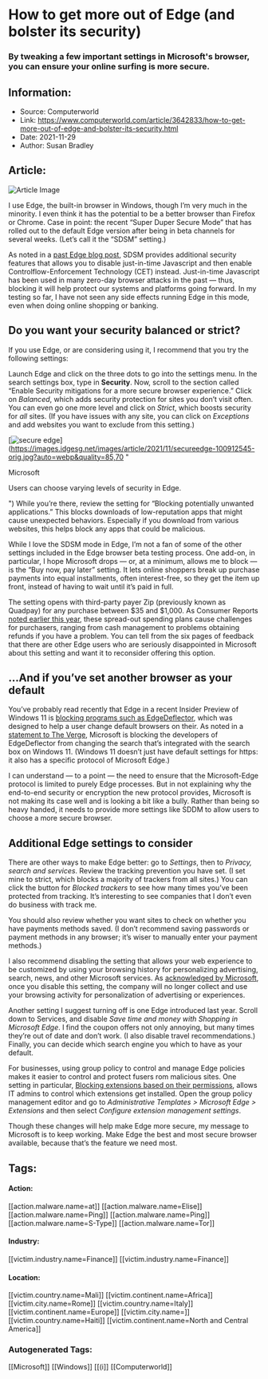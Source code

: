 # How to get more out of Edge (and bolster its security)
### By tweaking a few important settings in Microsoft's browser, you can ensure your online surfing is more secure.

## Information:
+ Source: Computerworld
+ Link: https://www.computerworld.com/article/3642833/how-to-get-more-out-of-edge-and-bolster-its-security.html
+ Date: 2021-11-29
+ Author: Susan Bradley


## Article:
![Article Image](https://images.idgesg.net/images/idge/imported/imageapi/2021/11/26/20/keyboard_laptop_microsoft-edge-logo_web-browser_by-urupong-getty-images-1200x800-100816809-large-100912436-large.jpg?auto=webp&quality=85,70)

I use Edge, the built-in browser in Windows, though I’m very much in the minority. I even think it has the potential to be a better browser than Firefox or Chrome. Case in point: the recent “Super Duper Secure Mode” that has rolled out to the default Edge version after being in beta channels for several weeks. (Let’s call it the “SDSM” setting.)

As noted in a [past Edge blog post](https://microsoftedge.github.io/edgevr/posts/Super-Duper-Secure-Mode/), SDSM provides additional security features that allows you to disable just-in-time Javascript and then enable Controlflow-Enforcement Technology (CET) instead. Just-in-time Javascript has been used in many zero-day browser attacks in the past — thus, blocking it will help protect our systems and platforms going forward. In my testing so far, I have not seen any side effects running Edge in this mode, even when doing online shopping or banking.

Do you want your security balanced or strict?
---------------------------------------------

If you use Edge, or are considering using it, I recommend that you try the following settings:

Launch Edge and click on the three dots to go into the settings menu. In the search settings box, type in **Security**. Now, scroll to the section called “Enable Security mitigations for a more secure browser experience.” Click on *Balanced*, which adds security protection for sites you don’t visit often. You can even go one more level and click on *Strict*, which boosts security for *all* sites. (If you have issues with any site, you can click on *Exceptions* and add websites you want to exclude from this setting.)

[![secure edge](https://images.idgesg.net/images/article/2021/11/secureedge-100912545-large.jpg?auto=webp&quality=85,70)](https://images.idgesg.net/images/article/2021/11/secureedge-100912545-orig.jpg?auto=webp&quality=85,70 "<div class='credit'>Microsoft</div>
<p>Users can choose varying levels of security in Edge.</p>
")
While you’re there, review the setting for “Blocking potentially unwanted applications.” This blocks downloads of low-reputation apps that might cause unexpected behaviors. Especially if you download from various websites, this helps block any apps that could be malicious.

While I love the SDSM mode in Edge, I’m not a fan of some of the other settings included in the Edge browser beta testing process. One add-on, in particular, I hope Microsoft drops — or, at a minimum, allows me to block — is the “Buy now, pay later” setting. It lets online shoppers break up purchase payments into equal installments, often interest-free, so they get the item up front, instead of having to wait until it’s paid in full.

The setting opens with third-party payer Zip (previously known as Quadpay) for any purchase between $35 and $1,000. As Consumer Reports [noted earlier this year](https://www.consumerreports.org/shopping-retail/hidden-risks-of-buy-now-pay-later-plans-a7495893275/), these spread-out spending plans cause challenges for purchasers, ranging from cash management to problems obtaining refunds if you have a problem. You can tell from the six pages of feedback that there are other Edge users who are seriously disappointed in Microsoft about this setting and want it to reconsider offering this option.

…And if you’ve set another browser as your default
--------------------------------------------------

You’ve probably read recently that Edge in a recent Insider Preview of Windows 11 is [blocking programs such as EdgeDeflector](https://www.computerworld.com/article/3640622/latest-windows-11-build-looks-to-force-edge-use-by-thwarting-browser-workarounds.html), which was designed to help a user change default browsers on their. As noted in a [statement to The Verge](https://www.theverge.com/2021/11/15/22782802/microsoft-block-edgedeflector-windows-11), Microsoft is blocking the developers of EdgeDeflector from changing the search that’s integrated with the search box on Windows 11. (Windows 11 doesn’t just have default settings for https: it also has a specific protocol of Microsoft Edge.)

I can understand — to a point — the need to ensure that the Microsoft-Edge protocol is limited to purely Edge processes. But in not explaining why the end-to-end security or encryption the new protocol provides, Microsoft is not making its case well and is looking a bit like a bully. Rather than being so heavy handed, it needs to provide more settings like SDDM to allow users to choose a more secure browser.

Additional Edge settings to consider
------------------------------------

There are other ways to make Edge better: go to *Settings*, then to *Privacy, search and services*. Review the tracking prevention you have set. (I set mine to strict, which blocks a majority of trackers from all sites.) You can click the button for *Blocked trackers* to see how many times you’ve been protected from tracking. It’s interesting to see companies that I don’t even do business with track me.

You should also review whether you want sites to check on whether you have payments methods saved. (I don’t recommend saving passwords or payment methods in any browser; it’s wiser to manually enter your payment methods.)

I also recommend disabling the setting that allows your web experience to be customized by using your browsing history for personalizing advertising, search, news, and other Microsoft services. As [acknowledged by Microsoft](https://support.microsoft.com/en-us/microsoft-edge/microsoft-edge-browsing-activity-for-personalized-advertising-and-experiences-37aa831e-6372-238e-f33f-7cd3f0e53679), once you disable this setting, the company will no longer collect and use your browsing activity for personalization of advertising or experiences.

Another setting I suggest turning off is one Edge introduced last year. Scroll down to Services, and disable *Save time and money with Shopping in Microsoft Edge*. I find the coupon offers not only annoying, but many times they’re out of date and don’t work. (I also disable travel recommendations.) Finally, you can decide which search engine you which to have as your default.

For businesses, using group policy to control and manage Edge policies makes it easier to control and protect fusers rom malicious sites. One setting in particular, [Blocking extensions based on their permissions](https://docs.microsoft.com/en-us/deployedge/microsoft-edge-manage-extensions-policies), allows IT admins to control which extensions get installed. Open the group policy management editor and go to *Administrative Templates > Microsoft Edge > Extensions* and then select *Configure extension management settings*.

Though these changes will help make Edge more secure, my message to Microsoft is to keep working. Make Edge the best and most secure browser available, because that’s the feature we need most.





## Tags:

#### Action:
[[action.malware.name=at]] [[action.malware.name=Elise]] [[action.malware.name=Ping]] [[action.malware.name=Ping]] [[action.malware.name=S-Type]] [[action.malware.name=Tor]]

#### Industry:
[[victim.industry.name=Finance]] [[victim.industry.name=Finance]]

#### Location:
[[victim.country.name=Mali]] [[victim.continent.name=Africa]] [[victim.city.name=Rome]] [[victim.country.name=Italy]] [[victim.continent.name=Europe]] [[victim.city.name=]] [[victim.country.name=Haiti]] [[victim.continent.name=North and Central America]]

### Autogenerated Tags:
[[Microsoft]] [[Windows]] [[(i]] [[Computerworld]]

